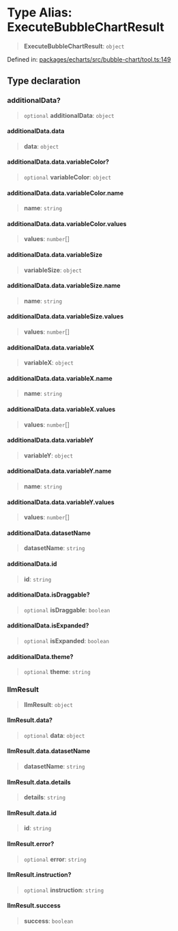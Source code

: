 # Type Alias: ExecuteBubbleChartResult

> **ExecuteBubbleChartResult**: `object`

Defined in: [packages/echarts/src/bubble-chart/tool.ts:149](https://github.com/GeoDaCenter/openassistant/blob/0c688d870b87d67f5ae44bc9413af48292a3320a/packages/echarts/src/bubble-chart/tool.ts#L149)

## Type declaration

### additionalData?

> `optional` **additionalData**: `object`

#### additionalData.data

> **data**: `object`

#### additionalData.data.variableColor?

> `optional` **variableColor**: `object`

#### additionalData.data.variableColor.name

> **name**: `string`

#### additionalData.data.variableColor.values

> **values**: `number`[]

#### additionalData.data.variableSize

> **variableSize**: `object`

#### additionalData.data.variableSize.name

> **name**: `string`

#### additionalData.data.variableSize.values

> **values**: `number`[]

#### additionalData.data.variableX

> **variableX**: `object`

#### additionalData.data.variableX.name

> **name**: `string`

#### additionalData.data.variableX.values

> **values**: `number`[]

#### additionalData.data.variableY

> **variableY**: `object`

#### additionalData.data.variableY.name

> **name**: `string`

#### additionalData.data.variableY.values

> **values**: `number`[]

#### additionalData.datasetName

> **datasetName**: `string`

#### additionalData.id

> **id**: `string`

#### additionalData.isDraggable?

> `optional` **isDraggable**: `boolean`

#### additionalData.isExpanded?

> `optional` **isExpanded**: `boolean`

#### additionalData.theme?

> `optional` **theme**: `string`

### llmResult

> **llmResult**: `object`

#### llmResult.data?

> `optional` **data**: `object`

#### llmResult.data.datasetName

> **datasetName**: `string`

#### llmResult.data.details

> **details**: `string`

#### llmResult.data.id

> **id**: `string`

#### llmResult.error?

> `optional` **error**: `string`

#### llmResult.instruction?

> `optional` **instruction**: `string`

#### llmResult.success

> **success**: `boolean`
